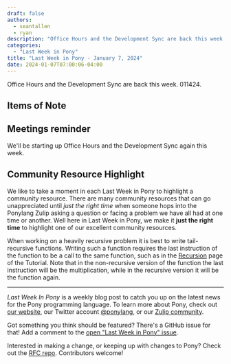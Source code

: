 ```yaml
---
draft: false
authors:
  - seantallen
  - ryan
description: "Office Hours and the Development Sync are back this week."
categories:
  - "Last Week in Pony"
title: "Last Week in Pony - January 7, 2024"
date: 2024-01-07T07:00:06-04:00
---
```


Office Hours and the Development Sync are back this week.
011424.
<!-- more -->

## Items of Note

## Meetings reminder

We'll be starting up Office Hours and the Development Sync again this week.

## Community Resource Highlight

We like to take a moment in each Last Week in Pony to highlight a community resource. There are many community resources that can go unappreciated until _just the right time_ when someone hops into the Ponylang Zulip asking a question or facing a problem we have all had at one time or another. Well here in Last Week in Pony, we make it **just the right time** to highlight one of our excellent community resources.

When working on a heavily recursive problem it is best to write tail-recursive functions. Writing such a function requires the last instruction of the function to be a call to the same function, such as in the [Recursion](https://tutorial.ponylang.io/gotchas/recursion) page of the Tutorial. Note that in the non-recursive version of the function the last instruction will be the multiplication, while in the recursive version it will be the function again.

---

_Last Week In Pony_ is a weekly blog post to catch you up on the latest news for the Pony programming language. To learn more about Pony, check out [our website](https://ponylang.io), our Twitter account [@ponylang](https://twitter.com/ponylang), or our [Zulip community](https://ponylang.zulipchat.com).

Got something you think should be featured? There's a GitHub issue for that! Add a comment to the [open "Last Week in Pony" issue](https://github.com/ponylang/ponylang.github.io/issues?q=is%3Aissue+is%3Aopen+label%3Alast-week-in-pony).

Interested in making a change, or keeping up with changes to Pony? Check out the [RFC repo](https://github.com/ponylang/rfcs). Contributors welcome!
